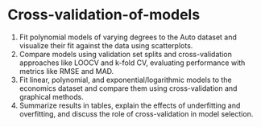 # Cross-validation-of-models
1. Fit polynomial models of varying degrees to the Auto dataset and visualize their fit against the data using scatterplots.
2. Compare models using validation set splits and cross-validation approaches like LOOCV and k-fold CV, evaluating performance with metrics like RMSE and MAD.
3. Fit linear, polynomial, and exponential/logarithmic models to the economics dataset and compare them using cross-validation and graphical methods.
4. Summarize results in tables, explain the effects of underfitting and overfitting, and discuss the role of cross-validation in model selection.

